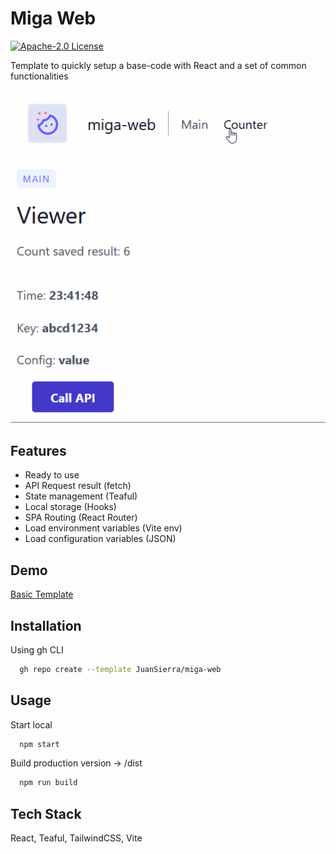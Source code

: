 # Miga Web

[![Apache-2.0 License](https://img.shields.io/badge/License-Apache-2.svg)](https://choosealicense.com/licenses/apache-2.0/)

Template to quickly setup a base-code with React and a set of common functionalities

![Template Screenshot](migaweb-screenshot.gif)

## Features

- Ready to use
- API Request result (fetch)
- State management (Teaful)
- Local storage (Hooks)
- SPA Routing (React Router)
- Load environment variables (Vite env)
- Load configuration variables (JSON)

## Demo

[Basic Template](https://juansierra.github.io/miga-web)


## Installation

Using gh CLI

```bash
  gh repo create --template JuanSierra/miga-web
```

## Usage

Start local
```bash
  npm start
```

Build production version -> /dist
```bash
  npm run build
```

## Tech Stack

React, Teaful, TailwindCSS, Vite